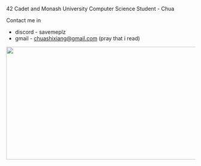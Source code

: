 <!-- ![Amgous](https://static.wikia.nocookie.net/amogus/images/c/cb/Susremaster.png/revision/latest?cb=20210806124552) -->

42 Cadet and Monash University Computer Science Student - Chua
</br>

Contact me in 
  - discord - savemeplz
  - gmail - chuashixiang@gmail.com (pray that i read)

<p align="center">
  <img src="https://static.wikia.nocookie.net/amogus/images/c/cb/Susremaster.png/revision/latest?cb=20210806124552"  width="600" height="300">
</p>
<!--
**SpaghettiCodes/SpaghettiCodes** is a ✨ _special_ ✨ repository because its `README.md` (this file) appears on your GitHub profile.

Here are some ideas to get you started:

- 🔭 I’m currently working on ...
- 🌱 I’m currently learning ...
- 👯 I’m looking to collaborate on ...
- 🤔 I’m looking for help with ...
- 💬 Ask me about ...
- 📫 How to reach me: ...
- 😄 Pronouns: ...
- ⚡ Fun fact: ...
-->
